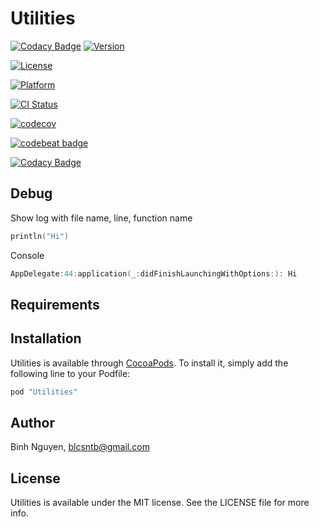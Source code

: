 # Utilities

[![Codacy Badge](https://api.codacy.com/project/badge/Grade/7690349031c04190a561ae34d9250e1f)](https://www.codacy.com/app/blcsntb/Utilities?utm_source=github.com&utm_medium=referral&utm_content=blcsntb/Utilities&utm_campaign=badger)
[![Version](https://img.shields.io/cocoapods/v/Utilities.svg?style=flat)](http://cocoapods.org/pods/Utilities)

[![License](https://img.shields.io/cocoapods/l/Utilities.svg?style=flat)](http://cocoapods.org/pods/Utilities)

[![Platform](https://img.shields.io/cocoapods/p/Utilities.svg?style=flat)](http://cocoapods.org/pods/Utilities)

[![CI Status](http://img.shields.io/travis/blcsntb/Utilities.svg?style=flat)](https://travis-ci.org/blcsntb/Utilities)

[![codecov](https://codecov.io/gh/blcsntb/Utilities/branch/master/graph/badge.svg)](https://codecov.io/gh/blcsntb/Utilities)

[![codebeat badge](https://codebeat.co/badges/214fb90b-1663-45af-88cd-41c8912ebe0e)](https://codebeat.co/projects/github-com-blcsntb-utilities-master)

[![Codacy Badge](https://api.codacy.com/project/badge/Grade/7690349031c04190a561ae34d9250e1f)](https://www.codacy.com/app/blcsntb/Utilities?utm_source=github.com&amp;utm_medium=referral&amp;utm_content=blcsntb/Utilities&amp;utm_campaign=Badge_Grade)

## Debug

Show log with file name, line, function name

```swift
println("Hi")
```

Console

```swift
AppDelegate:44:application(_:didFinishLaunchingWithOptions:): Hi
```

## Requirements

## Installation

Utilities is available through [CocoaPods](http://cocoapods.org). To install
it, simply add the following line to your Podfile:

```ruby
pod "Utilities"
```

## Author

Binh Nguyen, blcsntb@gmail.com

## License

Utilities is available under the MIT license. See the LICENSE file for more info.
